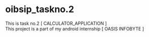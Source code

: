 # oibsip_taskno.2    
This is task no.2 [ CALCULATOR_APPLICATION ]   
This project is a part of my android internship [ OASIS INFOBYTE ]
